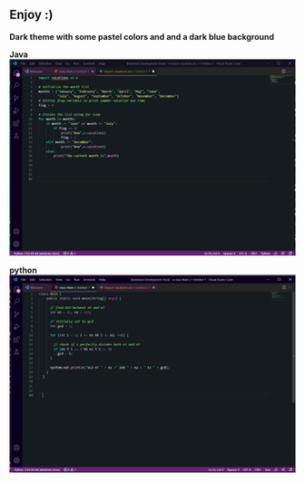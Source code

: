 
## Enjoy :)

**Dark theme with some pastel colors and and a dark blue background**


**Java**
<img src="/icons/java.png" alt="Muestra#1"/>

**python**
<img src="/icons/python.png" alt="Muestra#1"/>

